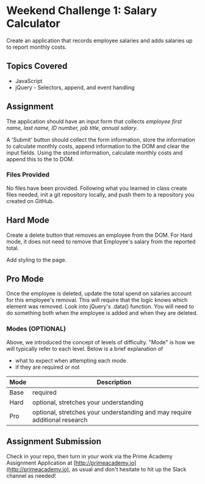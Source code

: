 # Weekend Challenge 1: Salary Calculator
Create an application that records employee salaries and adds salaries up to report monthly costs. 

## Topics Covered
- JavaScript
- jQuery - Selectors, append, and event handling

## Assignment

The application should have an input form that collects _employee first name, last name, ID number, job title, annual salary_.

A 'Submit' button should collect the form information, store the information to calculate monthly costs, append information to the DOM and clear the input fields. Using the stored information, calculate monthly costs and append this to the to DOM.

### Files Provided
No files have been provided. Following what you learned in class create files needed, init a git repository locally, and push them to a repository you created on GitHub.

## Hard Mode
Create a delete button that removes an employee from the DOM. For Hard mode, it does not need to remove that Employee's salary from the reported total.

Add styling to the page.

## Pro Mode
Once the employee is deleted, update the total spend on salaries account for this employee's removal. This will require that the logic knows which element was removed. Look into jQuery's .data() function. You will need to do something both when the employee is added and when they are deleted.

### Modes (OPTIONAL)

Above, we introduced the concept of levels of difficulty. "Mode" is how we will typically refer to each level. Below is a brief explanation of

* what to expect when attempting each mode
* if they are required or not

Mode | Description
--- | ---
Base | required
Hard | optional, stretches your understanding
Pro | optional, stretches your understanding and may require additional research

## Assignment Submission
Check in your repo, then turn in your work via the Prime Academy Assignment Application at [http://primeacademy.io](http://primeacademy.io), as usual and don't hesitate to hit up the Slack channel as needed!
